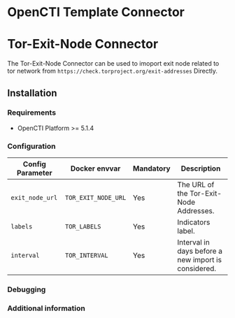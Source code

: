 # OpenCTI Template Connector

<!-- 
General description of the connector 
* What it does
* How it works
* Special requirements
* Use case description
* ...
-->

# Tor-Exit-Node Connector 

The Tor-Exit-Node Connector can be used to imoport exit node related to tor network from ```https://check.torproject.org/exit-addresses``` Directly.

## Installation

### Requirements

- OpenCTI Platform >= 5.1.4

### Configuration

| Config Parameter                            | Docker envvar                       | Mandatory    | Description                                                                                                                                                |
| ------------------------------------ | ----------------------------------- | ------------ | ---------------------------------------------------------------------------------------------------------------------------------------------------------- |
| `exit_node_url`                        | `TOR_EXIT_NODE_URL`                       | Yes          | The URL of the Tor-Exit-Node Addresses.                                                                                                                           |
| `labels`                      | `TOR_LABELS`                     | Yes          | Indicators label.                                                                                |
| `interval`                       | `TOR_INTERVAL`                      | Yes          | Interval in days before a new import is considered.                                                                                         |

### Debugging ###

<!-- Any additional information to help future users debug and report detailed issues concerning this connector --> 

### Additional information

<!-- 
Any additional information about this connector 
* What information is ingested/updated/changed
* What should the user take into account when using this connector
* ...
-->

